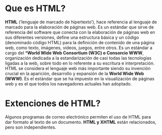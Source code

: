 # Que es HTML?
**HTML** (‘lenguaje de marcado de hipertexto’), hace referencia al lenguaje de marcado para la elaboración de páginas web. Es un estándar que sirve de referencia del software que conecta con la elaboración de páginas web en sus diferentes versiones, define una estructura básica y un código (denominado código HTML) para la definición de contenido de una página web, como texto, imágenes, videos, juegos, entre otros. Es un estándar a cargo del ***World Wide Web Consortium (W3C) o Consorcio WWW**, organización dedicada a la estandarización de casi todas las tecnologías ligadas a la web, sobre todo en lo referente a su escritura e interpretación. HTML se considera el lenguaje web más importante siendo su invención crucial en la aparición, desarrollo y expansión de la **World Wide Web (WWW)**. Es el estándar que se ha impuesto en la visualización de páginas web y es el que todos los navegadores actuales han adoptado.

# Extenciones de HTML?
Algunos programas de correo electrónico permiten el uso de HTML para dar formato al texto de un documento. **HTML y XHTML** están relacionados, pero son independientes. 

